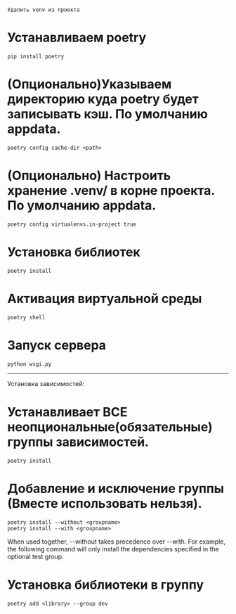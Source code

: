 #
```
Удалить venv из проекта
```
# Устанавливаем poetry
```
pip install poetry
```
# (Опционально)Указываем директорию куда poetry будет записывать кэш. По умолчанию appdata.
```
poetry config cache-dir <path>
```
# (Опционально) Настроить хранение .venv/ в корне проекта. По умолчанию appdata.
```
poetry config virtualenvs.in-project true
```
# Установка библиотек
```
poetry install
```
# Активация виртуальной среды
```
poetry shell
```
# Запуск сервера
```
python wsgi.py
```

----------------------------------------

Установка зависимостей:

# Устанавливает ВСЕ неопциональные(обязательные) группы зависимостей.
```
poetry install
```

# Добавление и исключение группы (Вместе использовать нельзя).
```
poetry install --without <groupname>
poetry install --with <groupname>
```
When used together, --without takes precedence over --with. For example,
the following command will only install the dependencies
specified in the optional test group.

# Установка библиотеки в группу
```
poetry add <library> --group dev
```